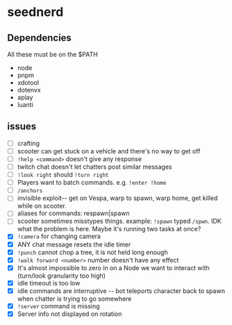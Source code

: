 # seednerd

## Dependencies

All these must be on the $PATH

* node
* pnpm
* xdotool
* dotenvx
* aplay
* luanti



## issues

* [ ] crafting
* [ ] scooter can get stuck on a vehicle and there's no way to get off
* [ ] `!help <command>` doesn't give any response
* [ ] twitch chat doesn't let chatters post similar messages
* [ ] `!look right` should `!turn right`
* [ ] Players want to batch commands. e.g. `!enter !home`
* [ ] `/anchors`
* [ ] invisible exploit-- get on Vespa, warp to spawn, warp home, get killed while on scooter.
* [ ] aliases for commands: respawn|spawn
* [ ] scooter sometimes misstypes things. example: `!spawn` typed `/spwn`. IDK what the problem is here. Maybe it's running two tasks at once?
* [x] `!camera` for changing camera
* [x] ANY chat message resets the idle timer
* [x] `!punch` cannot chop a tree, it is not held long enough
* [x] `!walk forward <number>` number doesn't have any effect
* [x] It's almost impossible to zero in on a Node we want to interact with (turn/look granularity too high)
* [x] idle timeout is too low
* [x] idle commands are interruptive -- bot teleports character back to spawn when chatter is trying to go somewhere
* [x] `!server` command is missing
* [x] Server info not displayed on rotation